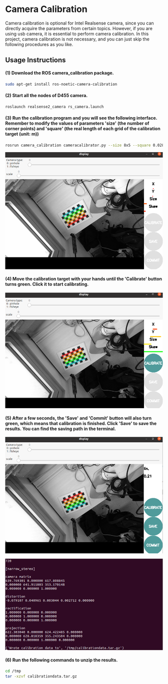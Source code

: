 # Camera Calibration

Camera calibration is optional for Intel Realsense camera, since you can directly acquire the parameters from certain topics. However, if you are using usb camera, it is essential to perform camera calibration. In this project, camera calibration is not necessary, and you can just skip the following procedures as you like.  

## Usage Instructions

#### (1) Download the ROS camera_calibration package.

```bash
sudo apt-get install ros-noetic-camera-calibration
```

#### (2) Start all the nodes of D455 camera.

```bash
roslaunch realsense2_camera rs_camera.launch
```

#### (3) Run the calibration program and you will see the following interface. Remember to modify the values of parameters 'size' (the number of corner points) and 'square' (the real length of each grid of the calibration target (unit: m))

```bash
rosrun camera_calibration cameracalibrator.py --size 8x5 --square 0.0285 image:=camera/color/image_raw camera:=/camera/color/camera_info --no-service-check
```

<p align="center"><img src="https://github.com/HenryWJL/RGB-D_Camera_Based_Robotic_Grasping_Project/blob/main/Camera_calibration/Img/Img1.png" /></p>

#### (4) Move the calibration target with your hands until the 'Calibrate' button turns green. Click it to start calibrating.

<p align="center"><img src="https://github.com/HenryWJL/RGB-D_Camera_Based_Robotic_Grasping_Project/blob/main/Camera_calibration/Img/Img2.png" /></p>

#### (5) After a few seconds, the 'Save' and 'Commit' button will also turn green, which means that calibration is finished. Click 'Save' to save the results. You can find the saving path in the terminal.

<p align="center"><img src="https://github.com/HenryWJL/RGB-D_Camera_Based_Robotic_Grasping_Project/blob/main/Camera_calibration/Img/Img3.png" /></p>
<p align="center"><img src="https://github.com/HenryWJL/RGB-D_Camera_Based_Robotic_Grasping_Project/blob/main/Camera_calibration/Img/Img4.png" /></p>

#### (6) Run the following commands to unzip the results.

```bash
cd /tmp
tar -xzvf calibrationdata.tar.gz
```
